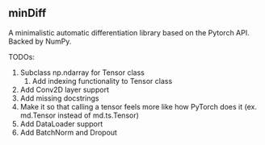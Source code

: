## minDiff

A minimalistic automatic differentiation library based on the Pytorch API.
Backed by NumPy.

TODOs:
1. Subclass np.ndarray for Tensor class
    1. Add indexing functionality to Tensor class
2. Add Conv2D layer support
3. Add missing docstrings
4. Make it so that calling a tensor feels more like how PyTorch does it (ex. md.Tensor instead of md.ts.Tensor)
5. Add DataLoader support
6. Add BatchNorm and Dropout